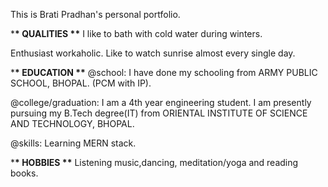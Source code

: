 This is Brati Pradhan's personal portfolio.

\***\* QUALITIES \*\***
I like to bath with cold water during winters.

 <!-- As Tanay Pratap once said, introduce yourself a bit differently, so that everyone remembers you. -->

Enthusiast workaholic.
Like to watch sunrise almost every single day.

\***\* EDUCATION \*\***
@school:
I have done my schooling from ARMY PUBLIC SCHOOL, BHOPAL. (PCM with IP).

@college/graduation:
I am a 4th year engineering student.
I am presently pursuing my B.Tech degree(IT) from ORIENTAL INSTITUTE OF SCIENCE AND TECHNOLOGY, BHOPAL.

@skills:
Learning MERN stack.

\***\* HOBBIES \*\***
Listening music,dancing, meditation/yoga and reading books.
